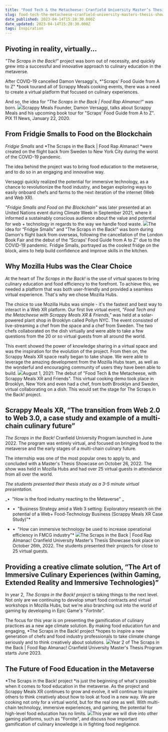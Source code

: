 ```yaml
---
title: "Food Tech & the Metacheese: Cranfield University Master’s Thesis Showcase"
slug: food-tech-the-metacheese-cranfield-university-masters-thesis-showcase
date_published: 2023-04-14T15:28:30.000Z
date_updated: 2023-04-14T15:28:30.000Z
tags: Inspiration
---
```


## **Pivoting in reality, virtually...**

_"The Scraps in the Back!"_ project was born out of necessity, and quickly grew into a successful and innovative approach to culinary education in the metaverse.

After COVID-19 cancelled Damon Versaggi's, *"Scraps' Food Guide from A to Z" *book tourand all of Scrappy Meals cooking events, there was a need to create a virtual platform that focused on culinary experiences.

And so, the idea for _"The Scraps in the Back | Food Rap Almanac!"_ was born.
![](./content/images/2023/04/image.png)Scrappy Meals Founder, Damon Versaggi, talks about Scrappy Meals and his upcoming book tour for "Scraps' Food Guide from A to Z". PIX 11 News, January 22, 2020.

## **From Fridgie Smalls to Food on the Blockchain**

_Fridgie Smalls_ and *The Scraps in the Back | Food Rap Almanac! *were created on the flight back from Sweden to New York City during the worst of the COVID-19 pandemic.

The idea behind the project was to bring food education to the metaverse, and to do so in an engaging and innovative way.

Versaggi quickly realized the potential for immersive technology, as a chance to revolutionize the food industry, and began exploring ways to easily onboard chefs and farms to the next iteration of the internet (Web and Web XR).

_"Fridgie Smalls and Food on the Blockchain"_ was later presented at an United Nations event during Climate Week in September 2021, where it informed a sustainably conscious audience about the value and potential for web + technology in regards to the way we handle food waste.
![](./content/images/2023/04/image-10.png)The idea for “Fridgie Smalls" and "The Scraps in the Back!” was born during Damon's flight back from overseas, following the cancellation of the London Book Fair and the debut of the “Scraps' Food Guide from A to Z” due to the COVID-19 pandemic. Fridgie Smalls, portrayed as the coolest fridge on the block, aims to help build confidence and improve skills in the kitchen.

## **Why Mozilla Hubs was the Clear Choice**

At the heart of _The Scraps in the Back!_ is the use of virtual spaces to bring culinary education and food efficiency to the forefront. To achieve this, we needed a platform that was both user-friendly and provided a seamless virtual experience. That's why we chose Mozilla Hubs.

The choice to use Mozilla Hubs was simple - it's the fastest and best way to interact in a Web XR platform. Our first live virtual event, _"Food Tech and the Metacheese with Scrappy Meals XR & Friends,"_ was held at a solar-powered plant shop in Brooklyn called Pollyn NYC. The event consisted of live-streaming a chef from the space and a chef from Sweden. The two chefs collaborated on the dish virtually and were able to take a few questions from the 20 or so virtual guests from all around the world.

This event showed the power of knowledge sharing in a virtual space and was the inspiration for the evolution of the project. From then on, the Scrappy Meals XR space really began to take shape. We were able to leverage the amazing development from the Mozilla Hubs team, as well as the wonderful and encouraging community of users they have been able to build.
![](./content/images/2023/04/image-1.png)August 1, 2021: The debut of "Food Tech & the Metacheese, with Scrappy Meals XR and Friends". This virtual cooking demo took place in Brooklyn, New York and even had a chef, from both Brooklyn and Sweden, virtual collaborating on a dish. This would set the stage for The Scraps in the Back! project.

## **Scrappy Meals XR, “The transition from Web 2.0 to Web 3.0, a case study and example of a multi-chain culinary future”**

_The Scraps in the Back!_ Cranfield University Program launched in June 2022. The program was entirely virtual, and focused on bringing food to the metaverse and the early stages of a multi-chain culinary future.

The internship was one of the most popular ones to apply to, and concluded with a Master's Thesis Showcase on October 26, 2022. The show was held in Mozilla Hubs and had over 25 virtual guests in attendance from all over the world.

_The students presented their thesis study as a 3-5 minute virtual presentation._

_•  "How is the food industry reacting to the Metaverse" _

- •  "Business Strategy amid a Web 3 setting: Exploratory research on the potential of a Web+ Food-Technology Business (Scrappy Meals XR Case Study)"\*

- •  "How can immersive technology be used to increase operational efficiency in FMCG industry"\*
  ![](./content/images/2023/04/image-3.png)The Scraps in the Back | Food Rap Almanac! Cranfield University Master's Thesis Showcase took place on October 26th, 2022. The students presented their projects for close to 25 virtual guests.

## **Providing a creative climate solution, “The Art of Immersive Culinary Experiences (within Gaming, Extended Reality and Immersive Technologies)”**

In year 2, _The Scraps in the Back! project_ is taking things to the next level. Not only are we continuing to develop smart food contracts and virtual workshops in Mozilla Hubs, but we're also branching out into the world of gaming by developing in Epic Game's "_Fortnite_".

The focus for this year is on presenting the gamification of culinary practices as a new age climate solution. By making food education fun and engaging, *The Scraps in the Back! project *hopes to inspire a new generation of chefs and food industry professionals to take climate change seriously and to think creatively about solutions.
![](./content/images/2023/04/image-4.png)Year 2 of The Scraps in the Back | Food Rap Almanac! Cranfield University Master's Thesis Program starts June 2023.

## **The Future of Food Education in the Metaverse**

*The Scraps in the Back! project *is just the beginning of what's possible when it comes to food education in the metaverse. As the project and Scrappy Meals XR continues to grow and evolve, it will continue to inspire others to think creatively about how to look at food in a new way.
We are cooking not only for a virtual world, but for the real one as well. With multi-chain technology, immersive experiences, and gaming, the potential for high-level food education has no limits.
![](./content/images/2023/04/image-5.png)This year we will dive into other gaming platforms, such as "Fornite", and discuss how important gamification of culinary knowledge is in fighting food negligence.
